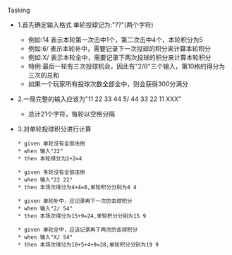 Tasking
-   1.首先确定输入格式 单轮投球记为:"??"(两个字符)
    - 例如:14 表示本轮第一次击中1个，第二次击中4个，本轮积分为5
    - 例如:6/ 表示本轮补中，需要记录下一次投球的积分来计算本轮积分
    - 例如:X/ 表示本轮全中，需要记录下两次投球的积分来计算本轮积分
    - 特例:最后一轮有三次投球机会，因此有"2/6"三个输入，第10格的得分为三次的总和
    - 如果一个玩家所有投球次数全部全中，则会获得300分满分
-   2.一局完整的输入应该为"11 22 33 44 5/ 44 33 22 11 XXX"
    - 总计21个字符，每轮以空格分隔
    
-   3.对单轮投球积分进行计算
  
        * given 单轮没有全部击倒
        * when 输入"22"
        * then 本轮得分为2+2=4
        
        * given 多轮没有全部击倒
        * when 输入"22 22"
        * then 本场次得分为4+4=8,单轮积分分别为4 4
  
        * given 单轮补中，应记录再下一次的击球积分
        * when 输入"2/ 54"
        * then 本场次得分为15+9=24,单轮积分分别为15 9

        * given 单轮全中，应该记录再下两次的击球积分
        * when 输入"X/ 54"
        * then 本场次得分为10+5+4+9=28,单轮积分分别为19 9
        

